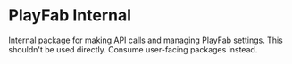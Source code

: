 # PlayFab Internal

Internal package for making API calls and managing PlayFab settings. This
shouldn't be used directly. Consume user-facing packages instead.
